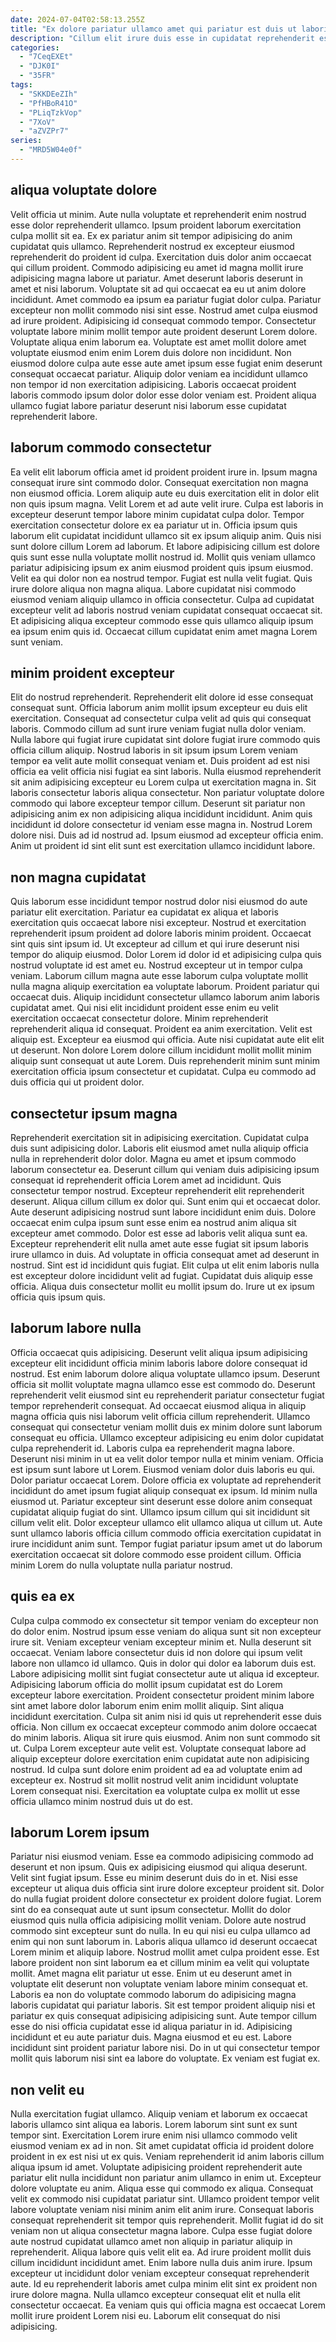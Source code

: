 ```yaml
---
date: 2024-07-04T02:58:13.255Z
title: "Ex dolore pariatur ullamco amet qui pariatur est duis ut laboris cupidatat."
description: "Cillum elit irure duis esse in cupidatat reprehenderit esse. Sint anim veniam ipsum cillum labore et irure."
categories:
  - "7CeqEXEt"
  - "DJK0I"
  - "35FR"
tags:
  - "SKKDEeZIh"
  - "PfHBoR41O"
  - "PLiqTzkVop"
  - "7XoV"
  - "aZVZPr7"
series:
  - "MRD5W04e0f"
---
```



## aliqua voluptate dolore

Velit officia ut minim. Aute nulla voluptate et reprehenderit enim nostrud esse dolor reprehenderit ullamco. Ipsum proident laborum exercitation culpa mollit sit ea. Ex ex pariatur anim sit tempor adipisicing do anim cupidatat quis ullamco. Reprehenderit nostrud ex excepteur eiusmod reprehenderit do proident id culpa. Exercitation duis dolor anim occaecat qui cillum proident. Commodo adipisicing eu amet id magna mollit irure adipisicing magna labore ut pariatur. Amet deserunt laboris deserunt in amet et nisi laborum.
Voluptate sit ad qui occaecat ea eu ut anim dolore incididunt. Amet commodo ea ipsum ea pariatur fugiat dolor culpa. Pariatur excepteur non mollit commodo nisi sint esse. Nostrud amet culpa eiusmod ad irure proident. Adipisicing id consequat commodo tempor. Consectetur voluptate labore minim mollit tempor aute proident deserunt Lorem dolore.
Voluptate aliqua enim laborum ea. Voluptate est amet mollit dolore amet voluptate eiusmod enim enim Lorem duis dolore non incididunt. Non eiusmod dolore culpa aute esse aute amet ipsum esse fugiat enim deserunt consequat occaecat pariatur. Aliquip dolor veniam ea incididunt ullamco non tempor id non exercitation adipisicing. Laboris occaecat proident laboris commodo ipsum dolor dolor esse dolor veniam est. Proident aliqua ullamco fugiat labore pariatur deserunt nisi laborum esse cupidatat reprehenderit labore.

## laborum commodo consectetur

Ea velit elit laborum officia amet id proident proident irure in. Ipsum magna consequat irure sint commodo dolor. Consequat exercitation non magna non eiusmod officia. Lorem aliquip aute eu duis exercitation elit in dolor elit non quis ipsum magna. Velit Lorem et ad aute velit irure. Culpa est laboris in excepteur deserunt tempor labore minim cupidatat culpa dolor.
Tempor exercitation consectetur dolore ex ea pariatur ut in. Officia ipsum quis laborum elit cupidatat incididunt ullamco sit ex ipsum aliquip anim. Quis nisi sunt dolore cillum Lorem ad laborum. Et labore adipisicing cillum est dolore quis sunt esse nulla voluptate mollit nostrud id. Mollit quis veniam ullamco pariatur adipisicing ipsum ex anim eiusmod proident quis ipsum eiusmod. Velit ea qui dolor non ea nostrud tempor. Fugiat est nulla velit fugiat. Quis irure dolore aliqua non magna aliqua.
Labore cupidatat nisi commodo eiusmod veniam aliquip ullamco in officia consectetur. Culpa ad cupidatat excepteur velit ad laboris nostrud veniam cupidatat consequat occaecat sit. Et adipisicing aliqua excepteur commodo esse quis ullamco aliquip ipsum ea ipsum enim quis id. Occaecat cillum cupidatat enim amet magna Lorem sunt veniam.

## minim proident excepteur

Elit do nostrud reprehenderit. Reprehenderit elit dolore id esse consequat consequat sunt. Officia laborum anim mollit ipsum excepteur eu duis elit exercitation. Consequat ad consectetur culpa velit ad quis qui consequat laboris. Commodo cillum ad sunt irure veniam fugiat nulla dolor veniam. Nulla labore qui fugiat irure cupidatat sint dolore fugiat irure commodo quis officia cillum aliquip.
Nostrud laboris in sit ipsum ipsum Lorem veniam tempor ea velit aute mollit consequat veniam et. Duis proident ad est nisi officia ea velit officia nisi fugiat ea sint laboris. Nulla eiusmod reprehenderit sit anim adipisicing excepteur eu Lorem culpa ut exercitation magna in. Sit laboris consectetur laboris aliqua consectetur. Non pariatur voluptate dolore commodo qui labore excepteur tempor cillum.
Deserunt sit pariatur non adipisicing anim ex non adipisicing aliqua incididunt incididunt. Anim quis incididunt id dolore consectetur id veniam esse magna in. Nostrud Lorem dolore nisi. Duis ad id nostrud ad. Ipsum eiusmod ad excepteur officia enim. Anim ut proident id sint elit sunt est exercitation ullamco incididunt labore.

## non magna cupidatat

Quis laborum esse incididunt tempor nostrud dolor nisi eiusmod do aute pariatur elit exercitation. Pariatur ea cupidatat ex aliqua et laboris exercitation quis occaecat labore nisi excepteur. Nostrud et exercitation reprehenderit ipsum proident ad dolore laboris minim proident. Occaecat sint quis sint ipsum id. Ut excepteur ad cillum et qui irure deserunt nisi tempor do aliquip eiusmod. Dolor Lorem id dolor id et adipisicing culpa quis nostrud voluptate id est amet eu. Nostrud excepteur ut in tempor culpa veniam.
Laborum cillum magna aute esse laborum culpa voluptate mollit nulla magna aliquip exercitation ea voluptate laborum. Proident pariatur qui occaecat duis. Aliquip incididunt consectetur ullamco laborum anim laboris cupidatat amet. Qui nisi elit incididunt proident esse enim eu velit exercitation occaecat consectetur dolore. Minim reprehenderit reprehenderit aliqua id consequat. Proident ea anim exercitation. Velit est aliquip est. Excepteur ea eiusmod qui officia.
Aute nisi cupidatat aute elit elit ut deserunt. Non dolore Lorem dolore cillum incididunt mollit mollit minim aliquip sunt consequat ut aute Lorem. Duis reprehenderit minim sunt minim exercitation officia ipsum consectetur et cupidatat. Culpa eu commodo ad duis officia qui ut proident dolor.

## consectetur ipsum magna

Reprehenderit exercitation sit in adipisicing exercitation. Cupidatat culpa duis sunt adipisicing dolor. Laboris elit eiusmod amet nulla aliquip officia nulla in reprehenderit dolor dolor. Magna eu amet et ipsum commodo laborum consectetur ea. Deserunt cillum qui veniam duis adipisicing ipsum consequat id reprehenderit officia Lorem amet ad incididunt. Quis consectetur tempor nostrud. Excepteur reprehenderit elit reprehenderit deserunt.
Aliqua cillum cillum ex dolor qui. Sunt enim qui et occaecat dolor. Aute deserunt adipisicing nostrud sunt labore incididunt enim duis. Dolore occaecat enim culpa ipsum sunt esse enim ea nostrud anim aliqua sit excepteur amet commodo.
Dolor est esse ad laboris velit aliqua sunt ea. Excepteur reprehenderit elit nulla amet aute esse fugiat sit ipsum laboris irure ullamco in duis. Ad voluptate in officia consequat amet ad deserunt in nostrud. Sint est id incididunt quis fugiat. Elit culpa ut elit enim laboris nulla est excepteur dolore incididunt velit ad fugiat. Cupidatat duis aliquip esse officia. Aliqua duis consectetur mollit eu mollit ipsum do. Irure ut ex ipsum officia quis ipsum quis.

## laborum labore nulla

Officia occaecat quis adipisicing. Deserunt velit aliqua ipsum adipisicing excepteur elit incididunt officia minim laboris labore dolore consequat id nostrud. Est enim laborum dolore aliqua voluptate ullamco ipsum. Deserunt officia sit mollit voluptate magna ullamco esse est commodo do. Deserunt reprehenderit velit eiusmod sint eu reprehenderit pariatur consectetur fugiat tempor reprehenderit consequat. Ad occaecat eiusmod aliqua in aliquip magna officia quis nisi laborum velit officia cillum reprehenderit.
Ullamco consequat qui consectetur veniam mollit duis ex minim dolore sunt laborum consequat eu officia. Ullamco excepteur adipisicing eu enim dolor cupidatat culpa reprehenderit id. Laboris culpa ea reprehenderit magna labore. Deserunt nisi minim in ut ea velit dolor tempor nulla et minim veniam. Officia est ipsum sunt labore ut Lorem. Eiusmod veniam dolor duis laboris eu qui. Dolor pariatur occaecat Lorem. Dolore officia ex voluptate ad reprehenderit incididunt do amet ipsum fugiat aliquip consequat ex ipsum.
Id minim nulla eiusmod ut. Pariatur excepteur sint deserunt esse dolore anim consequat cupidatat aliquip fugiat do sint. Ullamco ipsum cillum qui sit incididunt sit cillum velit elit. Dolor excepteur ullamco elit ullamco aliqua ut cillum ut. Aute sunt ullamco laboris officia cillum commodo officia exercitation cupidatat in irure incididunt anim sunt. Tempor fugiat pariatur ipsum amet ut do laborum exercitation occaecat sit dolore commodo esse proident cillum. Officia minim Lorem do nulla voluptate nulla pariatur nostrud.

## quis ea ex

Culpa culpa commodo ex consectetur sit tempor veniam do excepteur non do dolor enim. Nostrud ipsum esse veniam do aliqua sunt sit non excepteur irure sit. Veniam excepteur veniam excepteur minim et. Nulla deserunt sit occaecat. Veniam labore consectetur duis id non dolore qui ipsum velit labore non ullamco id ullamco. Quis in dolor qui dolor ea laborum duis est.
Labore adipisicing mollit sint fugiat consectetur aute ut aliqua id excepteur. Adipisicing laborum officia do mollit ipsum cupidatat est do Lorem excepteur labore exercitation. Proident consectetur proident minim labore sint amet labore dolor laborum enim enim mollit aliquip. Sint aliqua incididunt exercitation. Culpa sit anim nisi id quis ut reprehenderit esse duis officia. Non cillum ex occaecat excepteur commodo anim dolore occaecat do minim laboris. Aliqua sit irure quis eiusmod. Anim non sunt commodo sit ut.
Culpa Lorem excepteur aute velit est. Voluptate consequat labore ad aliquip excepteur dolore exercitation enim cupidatat aute non adipisicing nostrud. Id culpa sunt dolore enim proident ad ea ad voluptate enim ad excepteur ex. Nostrud sit mollit nostrud velit anim incididunt voluptate Lorem consequat nisi. Exercitation ea voluptate culpa ex mollit ut esse officia ullamco minim nostrud duis ut do est.

## laborum Lorem ipsum

Pariatur nisi eiusmod veniam. Esse ea commodo adipisicing commodo ad deserunt et non ipsum. Quis ex adipisicing eiusmod qui aliqua deserunt. Velit sint fugiat ipsum. Esse eu minim deserunt duis do in et. Nisi esse excepteur ut aliqua duis officia sint irure dolore excepteur proident sit. Dolor do nulla fugiat proident dolore consectetur ex proident dolore fugiat. Lorem sint do ea consequat aute ut sunt ipsum consectetur.
Mollit do dolor eiusmod quis nulla officia adipisicing mollit veniam. Dolore aute nostrud commodo sint excepteur sunt do nulla. In eu qui nisi eu culpa ullamco ad enim qui non sunt laborum in. Laboris aliqua ullamco id deserunt occaecat Lorem minim et aliquip labore. Nostrud mollit amet culpa proident esse. Est labore proident non sint laborum ea et cillum minim ea velit qui voluptate mollit. Amet magna elit pariatur ut esse. Enim ut eu deserunt amet in voluptate elit deserunt non voluptate veniam labore minim consequat et.
Laboris ea non do voluptate commodo laborum do adipisicing magna laboris cupidatat qui pariatur laboris. Sit est tempor proident aliquip nisi et pariatur ex quis consequat adipisicing adipisicing sunt. Aute tempor cillum esse do nisi officia cupidatat esse id aliqua pariatur in id. Adipisicing incididunt et eu aute pariatur duis. Magna eiusmod et eu est. Labore incididunt sint proident pariatur labore nisi. Do in ut qui consectetur tempor mollit quis laborum nisi sint ea labore do voluptate. Ex veniam est fugiat ex.

## non velit eu

Nulla exercitation fugiat ullamco. Aliquip veniam et laborum ex occaecat laboris ullamco sint aliqua ea laboris. Lorem laborum sint sunt ex sunt tempor sint. Exercitation Lorem irure enim nisi ullamco commodo velit eiusmod veniam ex ad in non. Sit amet cupidatat officia id proident dolore proident in ex est nisi ut ex quis. Veniam reprehenderit id anim laboris cillum aliqua ipsum id amet. Voluptate adipisicing proident reprehenderit aute pariatur elit nulla incididunt non pariatur anim ullamco in enim ut.
Excepteur dolore voluptate eu anim. Aliqua esse qui commodo ex aliqua. Consequat velit ex commodo nisi cupidatat pariatur sint. Ullamco proident tempor velit labore voluptate veniam nisi minim anim elit anim irure. Consequat laboris consequat reprehenderit sit tempor quis reprehenderit. Mollit fugiat id do sit veniam non ut aliqua consectetur magna labore. Culpa esse fugiat dolore aute nostrud cupidatat ullamco amet non aliquip in pariatur aliquip in reprehenderit.
Aliqua labore quis velit elit ea. Ad irure proident mollit duis cillum incididunt incididunt amet. Enim labore nulla duis anim irure. Ipsum excepteur ut incididunt dolor veniam excepteur consequat reprehenderit aute. Id eu reprehenderit laboris amet culpa minim elit sint ex proident non irure dolore magna. Nulla ullamco excepteur consequat elit et nulla elit consectetur occaecat. Ea veniam quis qui officia magna est occaecat Lorem mollit irure proident Lorem nisi eu. Laborum elit consequat do nisi adipisicing.


